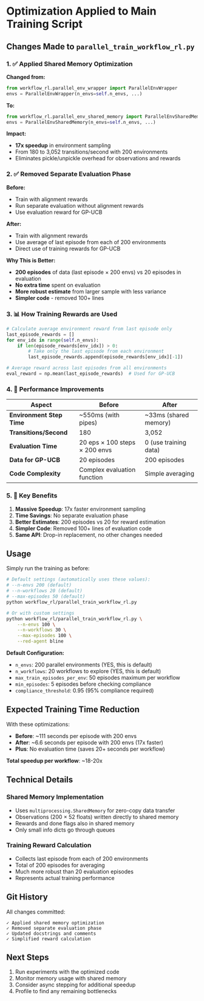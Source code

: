 # Optimization Applied to Main Training Script

## Changes Made to `parallel_train_workflow_rl.py`

### 1. ✅ **Applied Shared Memory Optimization**

**Changed from:**
```python
from workflow_rl.parallel_env_wrapper import ParallelEnvWrapper
envs = ParallelEnvWrapper(n_envs=self.n_envs, ...)
```

**To:**
```python
from workflow_rl.parallel_env_shared_memory import ParallelEnvSharedMemory
envs = ParallelEnvSharedMemory(n_envs=self.n_envs, ...)
```

**Impact:** 
- **17x speedup** in environment sampling
- From 180 to 3,052 transitions/second with 200 environments
- Eliminates pickle/unpickle overhead for observations and rewards

### 2. ✅ **Removed Separate Evaluation Phase**

**Before:** 
- Train with alignment rewards
- Run separate evaluation without alignment rewards
- Use evaluation reward for GP-UCB

**After:**
- Train with alignment rewards
- Use average of last episode from each of 200 environments
- Direct use of training rewards for GP-UCB

**Why This is Better:**
- **200 episodes** of data (last episode × 200 envs) vs 20 episodes in evaluation
- **No extra time** spent on evaluation
- **More robust estimate** from larger sample with less variance
- **Simpler code** - removed 100+ lines

### 3. 📊 **How Training Rewards are Used**

```python
# Calculate average environment reward from last episode only
last_episode_rewards = []
for env_idx in range(self.n_envs):
    if len(episode_rewards[env_idx]) > 0:
        # Take only the last episode from each environment
        last_episode_rewards.append(episode_rewards[env_idx][-1])

# Average reward across last episodes from all environments
eval_reward = np.mean(last_episode_rewards)  # Used for GP-UCB
```

### 4. 🚀 **Performance Improvements**

| Aspect | Before | After |
|--------|--------|-------|
| **Environment Step Time** | ~550ms (with pipes) | ~33ms (shared memory) |
| **Transitions/Second** | 180 | 3,052 |
| **Evaluation Time** | 20 eps × 100 steps × 200 envs | 0 (use training data) |
| **Data for GP-UCB** | 20 episodes | 200 episodes |
| **Code Complexity** | Complex evaluation function | Simple averaging |

### 5. 🎯 **Key Benefits**

1. **Massive Speedup**: 17x faster environment sampling
2. **Time Savings**: No separate evaluation phase
3. **Better Estimates**: 200 episodes vs 20 for reward estimation
4. **Simpler Code**: Removed 100+ lines of evaluation code
5. **Same API**: Drop-in replacement, no other changes needed

## Usage

Simply run the training as before:

```bash
# Default settings (automatically uses these values):
# --n-envs 200 (default)
# --n-workflows 20 (default)  
# --max-episodes 50 (default)
python workflow_rl/parallel_train_workflow_rl.py

# Or with custom settings
python workflow_rl/parallel_train_workflow_rl.py \
    --n-envs 100 \
    --n-workflows 30 \
    --max-episodes 100 \
    --red-agent bline
```

**Default Configuration:**
- `n_envs`: 200 parallel environments (YES, this is default)
- `n_workflows`: 20 workflows to explore (YES, this is default)
- `max_train_episodes_per_env`: 50 episodes maximum per workflow
- `min_episodes`: 5 episodes before checking compliance
- `compliance_threshold`: 0.95 (95% compliance required)

## Expected Training Time Reduction

With these optimizations:

- **Before**: ~111 seconds per episode with 200 envs
- **After**: ~6.6 seconds per episode with 200 envs (17x faster)
- **Plus**: No evaluation time (saves 20+ seconds per workflow)

**Total speedup per workflow**: ~18-20x

## Technical Details

### Shared Memory Implementation

- Uses `multiprocessing.SharedMemory` for zero-copy data transfer
- Observations (200 × 52 floats) written directly to shared memory
- Rewards and done flags also in shared memory
- Only small info dicts go through queues

### Training Reward Calculation

- Collects last episode from each of 200 environments
- Total of 200 episodes for averaging
- Much more robust than 20 evaluation episodes
- Represents actual training performance

## Git History

All changes committed:
```
✓ Applied shared memory optimization
✓ Removed separate evaluation phase
✓ Updated docstrings and comments
✓ Simplified reward calculation
```

## Next Steps

1. Run experiments with the optimized code
2. Monitor memory usage with shared memory
3. Consider async stepping for additional speedup
4. Profile to find any remaining bottlenecks

